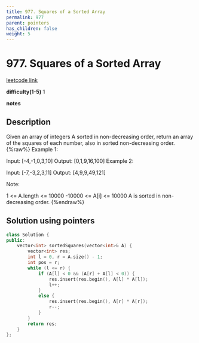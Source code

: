 ```yaml
---
title: 977. Squares of a Sorted Array
permalink: 977
parent: pointers
has_children: false
weight: 5
---
```

# 977. Squares of a Sorted Array

[leetcode link](https://leetcode.com/problems/squares-of-a-sorted-array/)

**difficulty(1-5)**
1

**notes**

## Description

Given an array of integers A sorted in non-decreasing order, return an array of the squares of each number, also in sorted non-decreasing order.
{%raw%}
Example 1:

Input: [-4,-1,0,3,10]
Output: [0,1,9,16,100]
Example 2:

Input: [-7,-3,2,3,11]
Output: [4,9,9,49,121]

Note:

1 <= A.length <= 10000
-10000 <= A[i] <= 10000
A is sorted in non-decreasing order.
{%endraw%}

## Solution using pointers

```c++
class Solution {
public:
    vector<int> sortedSquares(vector<int>& A) {
        vector<int> res;
        int l = 0, r = A.size() - 1;
        int pos = r;
        while (l <= r) {
            if (A[l] < 0 && (A[r] + A[l] < 0)) {
                res.insert(res.begin(), A[l] * A[l]);
                l++;
            }
            else {
                res.insert(res.begin(), A[r] * A[r]);
                r--;
            }
        }
        return res;
    }
};
```


